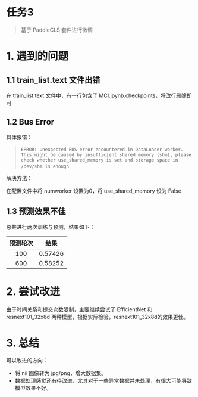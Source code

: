 # 任务3

> 基于 PaddleCLS 套件进行微调

# 1. 遇到的问题

## 1.1 train_list.text 文件出错

在 train_list.text 文件中，有一行包含了 MCI.ipynb.checkpoints，将改行删除即可

## 1.2 Bus Error

具体报错：

> ​`ERROR: Unexpected BUS error encountered in DataLoader worker. This might be caused by insufficient shared memory (shm), please check whether use_shared_memory is set and storage space in /dev/shm is enough`​

解决方法：

在配置文件中将 numworker 设置为0，将 use_shared_memory 设为 False

## 1.3 预测效果不佳

总共进行两次训练与预测，结果如下：

|预测轮次|结果|
| :--------: | :-------: |
|100|0.57426|
|600 |0.58252|

# 2. 尝试改进

由于时间关系和提交次数限制，主要继续尝试了 EfficientNet 和 resnext101_32x8d 两种模型，根据实际检验，resnext101_32x8d的效果更佳。

# 3. 总结

可以改进的方向：

* 将 nii 图像转为 jpg/png，增大数据集。
* 数据处理感觉还有待改进，尤其对于一些异常数据并未处理，有很大可能导致模型效果不好。

‍
